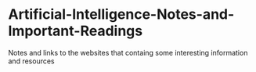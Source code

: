 # Artificial-Intelligence-Notes-and-Important-Readings
Notes and links to the websites that containg some interesting information and resources
